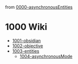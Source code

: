 from [0000-asynchronousEntities](../0000-asynchronousEntities.md)
# 1000 Wiki
- [1001-obsidian](1001-obsidian.md)
- [1002-objective](1002-objective.md)
- [1003-entities](1003-entities.md)
    - [1004-asynchronousMode](1004-asynchronousMode.md)